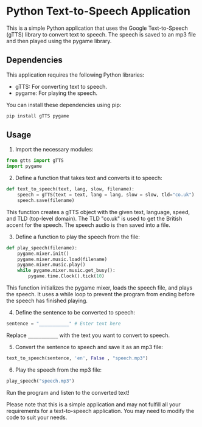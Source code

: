 # Python Text-to-Speech Application

This is a simple Python application that uses the Google Text-to-Speech (gTTS) library to convert text to speech. The speech is saved to an mp3 file and then played using the pygame library.

## Dependencies

This application requires the following Python libraries:

- gTTS: For converting text to speech.
- pygame: For playing the speech.

You can install these dependencies using pip:

```bash
pip install gTTS pygame
```

## Usage

1. Import the necessary modules:

```python
from gtts import gTTS
import pygame
```

2. Define a function that takes text and converts it to speech:

```python
def text_to_speech(text, lang, slow, filename):
    speech = gTTS(text = text, lang = lang, slow = slow, tld="co.uk")
    speech.save(filename)
```

This function creates a gTTS object with the given text, language, speed, and TLD (top-level domain). The TLD "co.uk" is used to get the British accent for the speech. The speech audio is then saved into a file.

3. Define a function to play the speech from the file:

```python
def play_speech(filename):
    pygame.mixer.init()
    pygame.mixer.music.load(filename)
    pygame.mixer.music.play()
    while pygame.mixer.music.get_busy():  
        pygame.time.Clock().tick(10)  
```

This function initializes the pygame mixer, loads the speech file, and plays the speech. It uses a while loop to prevent the program from ending before the speech has finished playing.

4. Define the sentence to be converted to speech:

```python
sentence = "___________" # Enter text here
```

Replace `___________` with the text you want to convert to speech.

5. Convert the sentence to speech and save it as an mp3 file:

```python
text_to_speech(sentence, 'en', False , "speech.mp3")
```

6. Play the speech from the mp3 file:

```python
play_speech("speech.mp3")
```

Run the program and listen to the converted text!

Please note that this is a simple application and may not fulfill all your requirements for a text-to-speech application. You may need to modify the code to suit your needs.